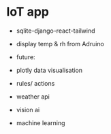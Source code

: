 # IoT app

- sqlite-django-react-tailwind

- display temp & rh from Adruino

- future:
- plotly data visualisation
- rules/ actions
- weather api
- vision ai
- machine learning
